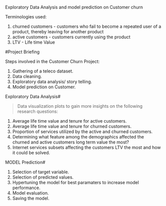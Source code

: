 Exploratory Data Analysis and model prediction on Customer churn

Terminologies used:
1. churned customers - customers who fail to become a repeated user of a product, thereby leaving for another product
2. active customers - customers currently using the product
3. LTV - Life time Value

#Project Briefing

Steps involved in the Customer Churn Project:
1. Gathering of a teleco dataset.
2. Data cleaning.
3. Exploratory data analysis/ story telling.
4. Model prediction on Customer.

Exploratory Data Analysis#
 > Data visualization plots to gain more insights on the following research questions:
  1. Average life time value and tenure for active customers.
  2. Average life time value and tenure for churned customers.
  3. Proportion of services utilized by the active and churned customers.
  4. Determining what feature among the demographics affected the churned and active customers long term value the most?
  5. Internet services subsets affecting the customers LTV the most and how it could be solved.

MODEL Prediction#
  1. Selection of target variable.
  2. Selection of predicted values.
  3. Hypertuning the model for best paramaters to increase model performance.
  4. Model evaluation.
  5. Saving the model.

